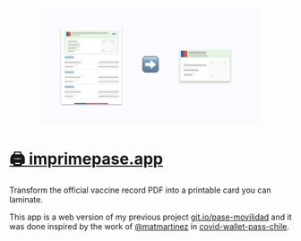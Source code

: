 <p align="center">
<a href="https://imprimepase.app"><img src="src/assets/metadata-image.png" width="400" /></a>
</p>

# [🖨 imprimepase.app](https://imprimepase.app)

Transform the official vaccine record PDF into a printable card you can laminate.

This app is a web version of my previous project [git.io/pase-movilidad](https://git.io/pase-movilidad) and it was done inspired by the work of [@matmartinez](https://github.com/matmartinez/) in [covid-wallet-pass-chile](https://github.com/matmartinez/covid-wallet-pass-chile).
